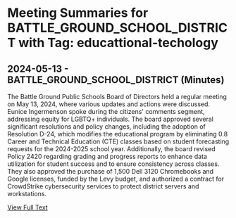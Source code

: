 # Meeting Summaries for BATTLE_GROUND_SCHOOL_DISTRICT with Tag: educattional-techology

## 2024-05-13 - BATTLE_GROUND_SCHOOL_DISTRICT (Minutes)

The Battle Ground Public Schools Board of Directors held a regular meeting on May 13, 2024, where various updates and actions were discussed. Eunice Ingermenson spoke during the citizens' comments segment, addressing equity for LGBTQ+ individuals. The board approved several significant resolutions and policy changes, including the adoption of Resolution D-24, which modifies the educational program by eliminating 0.8 Career and Technical Education (CTE) classes based on student forecasting requests for the 2024-2025 school year. Additionally, the board revised Policy 2420 regarding grading and progress reports to enhance data utilization for student success and to ensure consistency across classes. They also approved the purchase of 1,500 Dell 3120 Chromebooks and Google licenses, funded by the Levy budget, and authorized a contract for CrowdStrike cybersecurity services to protect district servers and workstations.

[View Full Text](https://raw.githubusercontent.com/VoronoiPerspectives/WashingtonStateSchoolBoardExplorer/refs/heads/main/data/countries/usa/states/wa/counties/clark/school_boards/battle_ground_school_district/2024/2024-05-13-minutes.txt)

